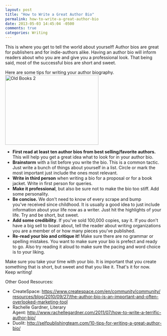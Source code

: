 ```yaml
---
layout: post
title: "How to Write a Great Author Bio"
permalink: how-to-write-a-great-author-bio
date: 2013-05-03 14:45:04 -0500
comments: true
categories: Writing
---
```

This is where you get to tell the world about yourself! Author bios are great for publishers and for indie-authors alike. Having an author bio will inform readers about who you are and give you a professional look. That being said, most of the successful bios are short and sweet.

Here are some tips for writing your author biography.<a href="http://allisonbetancourt.com/wp-content/uploads/2013/05/Old-Books-2.jpg"><img class="alignright size-medium wp-image-204" alt="Old Books 2" src="http://allisonbetancourt.com/wp-content/uploads/2013/05/Old-Books-2-300x225.jpg" width="300" height="225" /></a>
<ul>
	<li><strong>First read at least ten author bios from best selling/favorite authors.</strong> This will help you get a great idea what to look for in your author bio.</li>
	<li><strong>Brainstorm</strong> with a list before you write the bio. This is a common tactic. Just write a bunch of things about yourself in a list. Circle or mark the most important just include the ones most relevant.</li>
	<li><span style="line-height: 13px;"><strong>Write in third person</strong> when writing a bio for a proposal or for a book jacket. Write in first person for queries. </span></li>
	<li><strong>Make it professional</strong>, but also be sure not to make the bio too stiff. Add some personality.</li>
	<li><strong>Be concise.</strong> We don't need to know of every scrape and bump you've received since childhood. It is usually a good idea to just include information about your life now as a writer. Just hit the highlights of your life. Try and be short, but sweet.</li>
	<li><strong>Add some credibility</strong>. If you've sold 100,000 copies, say it. If you don't have a big sell to boast about, tell the reader about writing organizations you are a member of or how many pieces you've published.</li>
	<li><strong>Re-read your bio and critique it!</strong> Make sure there are no grammar or spelling mistakes. You want to make sure your bio is prefect and ready to go. Also try reading it aloud to make sure the pacing and word choice is to your liking.</li>
</ul>
Make sure you take your time with your bio. It is important that you create something that is short, but sweet and that you like it. That's it for now. Keep writing!

Other Good Resources:
<ul>
	<li>CreateSpace: <a href="https://www.createspace.com/en/community/community/resources/blog/2010/09/27/the-author-bio-is-an-important-and-often-overlooked-marketing-tool">https://www.createspace.com/en/community/community/resources/blog/2010/09/27/the-author-bio-is-an-important-and-often-overlooked-marketing-tool</a></li>
	<li>Rachelle Gardner, Literary Agent: <a href="http://www.rachellegardner.com/2011/07/how-to-write-a-terrific-author-bio/">http://www.rachellegardner.com/2011/07/how-to-write-a-terrific-author-bio/</a></li>
	<li>Duolit: <a href="http://selfpublishingteam.com/10-tips-for-writing-a-great-author-bio/">http://selfpublishingteam.com/10-tips-for-writing-a-great-author-bio/</a></li>
</ul>